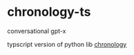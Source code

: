 # chronology-ts
conversational gpt-x

typscript version of python lib [chronology](https://github.com/OthersideAI/chronology#fetch_max_search_doc)
